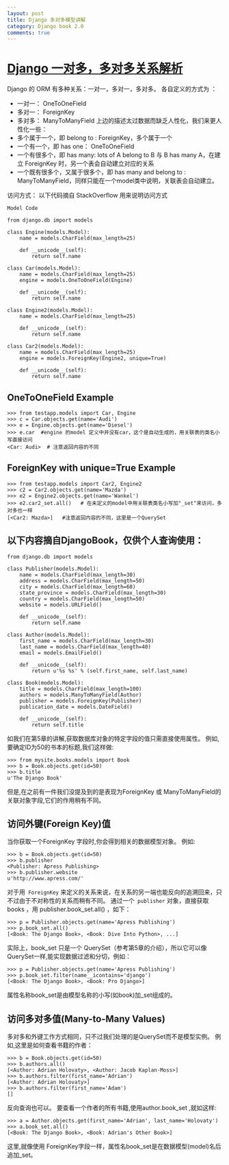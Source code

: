 ```yaml
---
layout: post
title: Django 多对多模型讲解
category: Django book 2.0
comments: true
---
```


# [Django 一对多，多对多关系解析](http://blog.163.com/soyking@126/blog/static/162125251201310211148544/)

Django 的 ORM 有多种关系：一对一，多对一，多对多。
各自定义的方式为 ：
- 一对一： OneToOneField
- 多对一： ForeignKey
- 多对多： ManyToManyField
上边的描述太过数据而缺乏人性化，我们来更人性化一些：
- 多个属于一个，即 belong to :  ForeignKey，多个属于一个
- 一个有一个，即 has one： OneToOneField
- 一个有很多个，即 has many:  lots of A belong to B 与 B has many A，在建立 ForeignKey 时，另一个表会自动建立对应的关系
- 一个既有很多个，又属于很多个，即 has many and belong to : ManyToManyField，同样只能在一个model类中说明，关联表会自动建立。

访问方式： 
以下代码摘自 StackOverflow 用来说明访问方式

```
Model Code

from django.db import models

class Engine(models.Model):
    name = models.CharField(max_length=25)

    def __unicode__(self):
        return self.name

class Car(models.Model):
    name = models.CharField(max_length=25)
    engine = models.OneToOneField(Engine)

    def __unicode__(self):
        return self.name

class Engine2(models.Model):
    name = models.CharField(max_length=25)

    def __unicode__(self):
        return self.name

class Car2(models.Model):
    name = models.CharField(max_length=25)
    engine = models.ForeignKey(Engine2, unique=True)

    def __unicode__(self):
        return self.name
```

## OneToOneField Example

```
>>> from testapp.models import Car, Engine
>>> c = Car.objects.get(name='Audi')
>>> e = Engine.objects.get(name='Diesel')
>>> e.car  #engine 的model 定义中并没有car，这个是自动生成的，用关联表的类名小写直接访问
<Car: Audi>  # 注意返回内容的不同
```

## ForeignKey with unique=True Example

```
>>> from testapp.models import Car2, Engine2
>>> c2 = Car2.objects.get(name='Mazda')
>>> e2 = Engine2.objects.get(name='Wankel')
>>> e2.car2_set.all()   # 在未定义的model中用关联表类名小写加"_set"来访问，多对多也一样
[<Car2: Mazda>]   #注意返回内容的不同，这里是一个QuerySet
```


## 以下内容摘自**DjangoBook**，仅供个人查询使用：

```
from django.db import models

class Publisher(models.Model):
    name = models.CharField(max_length=30)
    address = models.CharField(max_length=50)
    city = models.CharField(max_length=60)
    state_province = models.CharField(max_length=30)
    country = models.CharField(max_length=50)
    website = models.URLField()

    def __unicode__(self):
        return self.name

class Author(models.Model):
    first_name = models.CharField(max_length=30)
    last_name = models.CharField(max_length=40)
    email = models.EmailField()

    def __unicode__(self):
        return u'%s %s' % (self.first_name, self.last_name)

class Book(models.Model):
    title = models.CharField(max_length=100)
    authors = models.ManyToManyField(Author)
    publisher = models.ForeignKey(Publisher)
    publication_date = models.DateField()

    def __unicode__(self):
        return self.title
```

如我们在第5章的讲解,获取数据库对象的特定字段的值只需直接使用属性。 例如,要确定ID为50的书本的标题,我们这样做:

```
>>> from mysite.books.models import Book
>>> b = Book.objects.get(id=50)
>>> b.title
u'The Django Book'
```

但是,在之前有一件我们没提及到的是表现为ForeignKey 或 ManyToManyField的关联对象字段,它们的作用稍有不同。

## 访问外键(Foreign Key)值

当你获取一个ForeignKey 字段时,你会得到相关的数据模型对象。 例如:

```
>>> b = Book.objects.get(id=50)
>>> b.publisher
<Publisher: Apress Publishing>
>>> b.publisher.website
u'http://www.apress.com/'
```

对于用`` ForeignKey`` 来定义的关系来说，在关系的另一端也能反向的追溯回来，只不过由于不对称性的关系而稍有不同。 通过一个`` publisher`` 对象，直接获取 books ，用 publisher.book_set.all() ，如下：

```
>>> p = Publisher.objects.get(name='Apress Publishing')
>>> p.book_set.all()
[<Book: The Django Book>, <Book: Dive Into Python>, ...]
```

实际上，book_set 只是一个 QuerySet（参考第5章的介绍），所以它可以像QuerySet一样,能实现数据过滤和分切，例如：

```
>>> p = Publisher.objects.get(name='Apress Publishing')
>>> p.book_set.filter(name__icontains='django')
[<Book: The Django Book>, <Book: Pro Django>]
```

属性名称book_set是由模型名称的小写(如book)加_set组成的。

## **访问多对多值(Many-to-Many Values)**

多对多和外键工作方式相同，只不过我们处理的是QuerySet而不是模型实例。 例如,这里是如何查看书籍的作者：

```
>>> b = Book.objects.get(id=50)
>>> b.authors.all()
[<Author: Adrian Holovaty>, <Author: Jacob Kaplan-Moss>]
>>> b.authors.filter(first_name='Adrian')
[<Author: Adrian Holovaty>]
>>> b.authors.filter(first_name='Adam')
[]
```

反向查询也可以。 要查看一个作者的所有书籍,使用author.book_set ,就如这样:

```
>>> a = Author.objects.get(first_name='Adrian', last_name='Holovaty')
>>> a.book_set.all()
[<Book: The Django Book>, <Book: Adrian's Other Book>]
```

这里,就像使用 ForeignKey字段一样，属性名book_set是在数据模型(model)名后追加_set。
